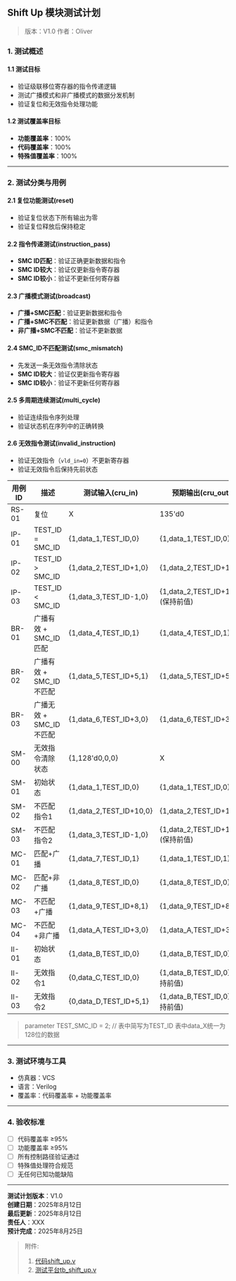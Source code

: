#

## Shift Up 模块测试计划

>版本：V1.0
>作者：Oliver

### 1. 测试概述

#### 1.1 测试目标

- 验证级联移位寄存器的指令传递逻辑
- 测试广播模式和非广播模式的数据分发机制
- 验证复位和无效指令处理功能

#### 1.2 测试覆盖率目标

- **功能覆盖率**：100%
- **代码覆盖率**：100%
- **特殊值覆盖率**：100%

---

### 2. 测试分类与用例

#### 2.1 复位功能测试(reset)

- 验证复位状态下所有输出为零
- 验证复位释放后保持稳定

#### 2.2 指令传递测试(instruction_pass)

- **SMC ID匹配**：验证正确更新数据和指令
- **SMC ID较大**：验证仅更新指令寄存器
- **SMC ID较小**：验证不更新任何寄存器

#### 2.3 广播模式测试(broadcast)

- **广播+SMC匹配**：验证更新数据和指令
- **广播+SMC不匹配**：验证更新数据（广播）和指令
- **非广播+SMC不匹配**：验证不更新数据

#### 2.4 SMC_ID不匹配测试(smc_mismatch)

- 先发送一条无效指令清除状态
- **SMC ID较大**：验证仅更新指令寄存器
- **SMC ID较小**：验证不更新任何寄存器

#### 2.5 多周期连续测试(multi_cycle)

- 验证连续指令序列处理
- 验证状态机在序列中的正确转换

#### 2.6 无效指令测试(invalid_instruction)

- 验证无效指令（`vld_in=0`）不更新寄存器
- 验证无效指令后保持先前状态

|用例ID|描述|测试输入(cru_in)|预期输出(cru_out)|预期输出(dr_out)|
|------|----|---------------|-----------------|---------------|
|RS-01|复位|X|135'd0|128'd0|
|IP-01|TEST_ID = SMC_ID|{1,data_1,TEST_ID,0}|{1,data_1,TEST_ID,0}|data_1(应更新)|
|IP-02|TEST_ID > SMC_ID|{1,data_2,TEST_ID+1,0}|{1,data_2,TEST_ID+1,0}|data_1(不应更新)|
|IP-03|TEST_ID < SMC_ID|{1,data_3,TEST_ID-1,0}|{1,data_2,TEST_ID+1,0}(保持前值)|data_1(保持前值)|
|BR-01|广播有效 + SMC_ID匹配|{1,data_4,TEST_ID,1}|{1,data_4,TEST_ID,1}|data_4(应更新)|
|BR-02|广播有效 + SMC_ID不匹配|{1,data_5,TEST_ID+5,1}|{1,data_5,TEST_ID+5,1}|data_5(应更新)|
|BR-03|广播无效 + SMC_ID不匹配|{1,data_6,TEST_ID+3,0}|{1,data_6,TEST_ID+3,0}|data_5(保持前值)|
|SM-00|无效指令清除状态|{1,128'd0,0,0}|X|X|
|SM-01|初始状态|{1,data_1,TEST_ID,0}|{1,data_1,TEST_ID,0}|data_1|
|SM-02|不匹配指令1|{1,data_2,TEST_ID+10,0}|{1,data_2,TEST_ID+10,0}|data_1(不应更新)|
|SM-03|不匹配指令2|{1,data_3,TEST_ID-1,0}|{1,data_2,TEST_ID+10,0}(保持前值)|data_1(保持前值)|
|MC-01|匹配+广播|{1,data_7,TEST_ID,1}|{1,data_1,TEST_ID,1}|data_7(应更新)|
|MC-02|匹配+非广播|{1,data_8,TEST_ID,0}|{1,data_8,TEST_ID,0}|data_8(应更新)|
|MC-03|不匹配+广播|{1,data_9,TEST_ID+8,1}|{1,data_9,TEST_ID+8,1}|data_9(应更新)|
|MC-04|不匹配+非广播|{1,data_A,TEST_ID+3,0}|{1,data_A,TEST_ID+3,0}|data_9(保持前值)|
|II-01|初始状态|{1,data_B,TEST_ID,0}|{1,data_B,TEST_ID,0}|data_B|
|II-02|无效指令1|{0,data_C,TEST_ID,0}|{1,data_B,TEST_ID,0}(保持前值)|data_B(保持前值)|
|II-03|无效指令2|{0,data_D,TEST_ID+5,1}|{1,data_B,TEST_ID,0}(保持前值)|data_B(保持前值)|

>parameter TEST_SMC_ID = 2; // 表中简写为TEST_ID
>表中data_X统一为128位的数据

---

### 3. 测试环境与工具

- 仿真器：VCS
- 语言：Verilog
- 覆盖率：代码覆盖率 + 功能覆盖率

---

### 4. 验收标准

- [ ] 代码覆盖率 ≥95%
- [ ] 功能覆盖率 ≥95%
- [ ] 所有控制路径验证通过
- [ ] 特殊值处理符合规范
- [ ] 无任何已知功能缺陷

---

**测试计划版本**：V1.0  
**创建日期**：2025年8月12日  
**最后更新**：2025年8月12日  
**责任人**：XXX  
**预计完成**：2025年8月25日

> 附件:
>
> 1. [代码shift_up.v](./vsrc/shift_up.v)
> 2. [测试平台tb_shift_up.v](./vsrc/tb_shift_up.v)
